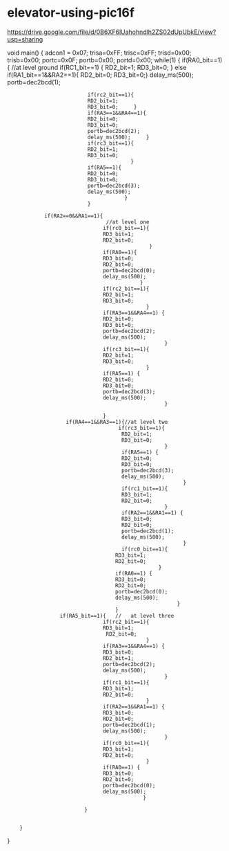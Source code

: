 # elevator-using-pic16f
https://drive.google.com/file/d/0B6XF6lUahohndlh2ZS02dUpUbkE/view?usp=sharing


void main()
{
adcon1 = 0x07;
trisa=0xFF;
trisc=0xFF;
trisd=0x00;
trisb=0x00;
portc=0x0F;
portb=0x00;
portd=0x00;
      while(1)
{
 if(RA0_bit==1)
{
   //at level ground
                              if(RC1_bit==1)
                              {
                              RD2_bit=1;
                              RD3_bit=0;  }
                               else if(RA1_bit==1&&RA2==1){
                               RD2_bit=0;
                               RD3_bit=0;}
                               delay_ms(500);
                               portb=dec2bcd(1);



                              if(rc2_bit==1){
                              RD2_bit=1;
                              RD3_bit=0;     }
                              if(RA3==1&&RA4==1){
                              RD2_bit=0;
                              RD3_bit=0;
                              portb=dec2bcd(2);
                              delay_ms(500);     }
                              if(rc3_bit==1){
                              RD2_bit=1;
                              RD3_bit=0;
                                            }
                              if(RA5==1){
                              RD2_bit=0;
                              RD3_bit=0;
                              portb=dec2bcd(3);
                              delay_ms(500);
                                          }
                              }

                if(RA2==0&&RA1==1){
                                    //at level one
                                   if(rc0_bit==1){
                                   RD3_bit=1;
                                   RD2_bit=0;
                                                  }
                                   if(RA0==1){
                                   RD3_bit=0;
                                   RD2_bit=0;
                                   portb=dec2bcd(0);
                                   delay_ms(500);
                                               }
                                   if(rc2_bit==1){
                                   RD2_bit=1;
                                   RD3_bit=0;
                                                 }
                                   if(RA3==1&&RA4==1) {
                                   RD2_bit=0;
                                   RD3_bit=0;
                                   portb=dec2bcd(2);
                                   delay_ms(500);
                                                       }
                                   if(rc3_bit==1){
                                   RD2_bit=1;
                                   RD3_bit=0;
                                                 }
                                   if(RA5==1) {
                                   RD2_bit=0;
                                   RD3_bit=0;
                                   portb=dec2bcd(3);
                                   delay_ms(500);
                                                       }

                                   }
                       if(RA4==1&&RA3==1){//at level two
                                        if(rc3_bit==1){
                                         RD2_bit=1;
                                         RD3_bit=0;
                                                       }
                                         if(RA5==1) {
                                         RD2_bit=0;
                                         RD3_bit=0;
                                         portb=dec2bcd(3);
                                         delay_ms(500);
                                                             }
                                         if(rc1_bit==1){
                                         RD3_bit=1;
                                         RD2_bit=0;
                                                       }
                                         if(RA2==1&&RA1==1) {
                                         RD3_bit=0;
                                         RD2_bit=0;
                                         portb=dec2bcd(1);
                                         delay_ms(500);
                                                             }
                                         if(rc0_bit==1){
                                       RD3_bit=1;
                                       RD2_bit=0;
                                                     }
                                       if(RA0==1) {
                                       RD3_bit=0;
                                       RD2_bit=0;
                                       portb=dec2bcd(0);
                                       delay_ms(500);
                                                           }
                                       }
                     if(RA5_bit==1){   //   at level three
                                   if(rc2_bit==1){
                                   RD3_bit=1;
                                    RD2_bit=0;
                                                 }
                                   if(RA3==1&&RA4==1) {
                                   RD3_bit=0;
                                   RD2_bit=1;
                                   portb=dec2bcd(2);
                                   delay_ms(500);
                                                       }
                                   if(rc1_bit==1){
                                   RD3_bit=1;
                                   RD2_bit=0;
                                                 }
                                   if(RA2==1&&RA1==1) {
                                   RD3_bit=0;
                                   RD2_bit=0;
                                   portb=dec2bcd(1);
                                   delay_ms(500);
                                                       }
                                   if(rc0_bit==1){
                                   RD3_bit=1;
                                   RD2_bit=0;
                                                 }
                                   if(RA0==1) {
                                   RD3_bit=0;
                                   RD2_bit=0;
                                   portb=dec2bcd(0);
                                   delay_ms(500);
                                                }

                             }


        }

}




